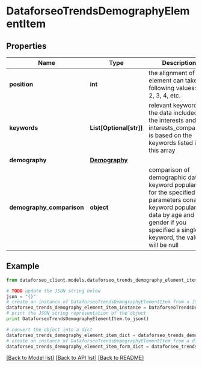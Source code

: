 # DataforseoTrendsDemographyElementItem


## Properties

Name | Type | Description | Notes
------------ | ------------- | ------------- | -------------
**position** | **int** | the alignment of the element can take the following values: 1, 2, 3, 4, etc. | [optional] 
**keywords** | **List[Optional[str]]** | relevant keywords the data included in the interests and interests_comparison is based on the keywords listed in this array | [optional] 
**demography** | [**Demography**](Demography.md) |  | [optional] 
**demography_comparison** | **object** | comparison of demographic data on keyword popularity for the specified parameters conains keyword popularity data by age and gender if you specified a single keyword, the value will be null | [optional] 

## Example

```python
from dataforseo_client.models.dataforseo_trends_demography_element_item import DataforseoTrendsDemographyElementItem

# TODO update the JSON string below
json = "{}"
# create an instance of DataforseoTrendsDemographyElementItem from a JSON string
dataforseo_trends_demography_element_item_instance = DataforseoTrendsDemographyElementItem.from_json(json)
# print the JSON string representation of the object
print DataforseoTrendsDemographyElementItem.to_json()

# convert the object into a dict
dataforseo_trends_demography_element_item_dict = dataforseo_trends_demography_element_item_instance.to_dict()
# create an instance of DataforseoTrendsDemographyElementItem from a dict
dataforseo_trends_demography_element_item_form_dict = dataforseo_trends_demography_element_item.from_dict(dataforseo_trends_demography_element_item_dict)
```
[[Back to Model list]](../README.md#documentation-for-models) [[Back to API list]](../README.md#documentation-for-api-endpoints) [[Back to README]](../README.md)


